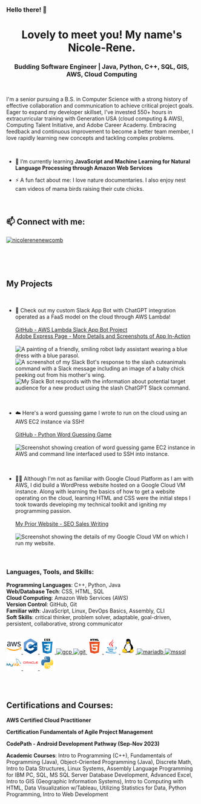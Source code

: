 ### Hello there! 👋

<!--
**NicoleReneNewcomb/NicoleReneNewcomb** is a ✨ _special_ ✨ repository because its `README.md` (this file) appears on your GitHub profile.

Here are some ideas to get you started:

- 🔭 I’m currently working on ...
- 🌱 I’m currently learning ...
- 👯 I’m looking to collaborate on ...
- 🤔 I’m looking for help with ...
- 💬 Ask me about ...
- 📫 How to reach me: ...
- 😄 Pronouns: ...
- ⚡ Fun fact: ...
-->


<h1 align="center">Lovely to meet you! My name's Nicole-Rene.</h1>

<h3 align="center">Budding Software Engineer | Java, Python, C++, SQL, GIS, AWS, Cloud Computing</h3><br>

<p>I'm a senior pursuing a B.S. in Computer Science with a strong history of effective collaboration and communication to achieve critical project goals. Eager to expand my developer skillset, I've invested 550+ hours in extracurricular training with Generation USA (cloud computing & AWS), Computing Talent Initiative, and Adobe Career Academy. Embracing feedback and continuous improvement to become a better team member, I love rapidly learning new concepts and tackling complex problems.</p><br>

- 🌱 I’m currently learning **JavaScript and Machine Learning for Natural Language Processing through Amazon Web Services**

- ⚡ A fun fact about me: I love nature documentaries. I also enjoy nest cam videos of mama birds raising their cute chicks.<br><br><br>


## 📫 Connect with me:
<p align="left">
  <a href="https://linkedin.com/in/nicolerenenewcomb" target="blank"><img align="center" src="https://raw.githubusercontent.com/rahuldkjain/github-profile-readme-generator/master/src/images/icons/Social/linked-in-alt.svg" alt="nicolerenenewcomb" height="30" width="40" />
  </a>
</p><br><br><br>


## My Projects
<br>
  
- 🤖 Check out my custom Slack App Bot with ChatGPT integration operated as a FaaS model on the cloud through AWS Lambda!<br><br><a href="https://github.com/NicoleReneNewcomb/Adobe_Career_Academy_Slack_App_Project/tree/main/Lambda_Deployment_Package">GitHub - AWS Lambda Slack App Bot Project</a><br><a href="https://new.express.adobe.com/webpage/NMa7ztqruDUYf">Adobe Express Page - More Details and Screenshots of App In-Action</a><br><br><img src="https://user-images.githubusercontent.com/112290345/265831988-031f8ac9-0f6c-4952-aaa1-bf3d23216783.png" alt="A painting of a friendly, smiling robot lady assistant wearing a blue dress with a blue parasol." height=200vh><img src ="https://github.com/NicoleReneNewcomb/Adobe_Career_Academy_Slack_App_Project/assets/112290345/18d37ac5-4bb9-4b12-8768-c4bc24343456" alt="A screenshot of my Slack Bot's response to the slash cuteanimals command with a Slack message including an image of a baby chick peeking out from his mother's wing." height=200vh><img src ="https://github.com/NicoleReneNewcomb/Adobe_Career_Academy_Slack_App_Project/assets/112290345/af92b1f8-3c30-46fd-bec2-1119cfeefa70" alt="My Slack Bot responds with the information about potential target audience for a new product using the slash ChatGPT Slack command." height=200vh><br><br><br>

- ☁️ Here's a word guessing game I wrote to run on the cloud using an AWS EC2 instance via SSH!<br><br>
[GitHub - Python Word Guessing Game](https://github.com/NicoleReneNewcomb/Word_Guessing_Game_Python_AWS)<br><br>
<img src="https://github.com/NicoleReneNewcomb/Word_Guessing_Game_Python_AWS/assets/112290345/9f97d3bf-81b6-4f4f-b89f-46b896f2668b" alt="Screenshot showing creation of word guessing game EC2 instance in AWS and command line interfaced used to SSH into instance."><br><br><br>

- 👨‍💻 Although I'm not as familiar with Google Cloud Platform as I am with AWS, I did build a WordPress website hosted on a Google Cloud VM instance. Along with learning the basics of how to get a website operating on the cloud, learning HTML and CSS were the initial steps I took towards developing my technical toolkit and igniting my programming passion.<br><br>
[My Prior Website - SEO Sales Writing](https://seosaleswriting.com)<br><br>
<img src="https://github.com/NicoleReneNewcomb/NicoleReneNewcomb/assets/112290345/8d390896-95e4-4971-aae2-11945d8f75e1" alt="Screenshot showing the details of my Google Cloud VM on which I run my website."><br><br><br>
  


### Languages, Tools, and Skills:
<b>Programming Languages</b>: C++, Python, Java<br>
<b>Web/Database Tech</b>: CSS, HTML, SQL<br>
<b>Cloud Computing</b>: Amazon Web Services (AWS)<br>
<b>Version Control</b>: GitHub, Git<br>
<b>Familiar with</b>: JavaScript, Linux, DevOps Basics, Assembly, CLI<br>
<b>Soft Skills</b>: critical thinker, problem solver, adaptable, goal-driven, persistent, collaborative, strong communicator<br><br>

<p align="left"> 
  <a href="https://aws.amazon.com" target="_blank" rel="noreferrer"> 
    <img src="https://raw.githubusercontent.com/devicons/devicon/master/icons/amazonwebservices/amazonwebservices-original-wordmark.svg" alt="aws" width="40" height="40"/> 
  </a> 
  <a href="https://www.w3schools.com/cpp/" target="_blank" rel="noreferrer"> 
    <img src="https://raw.githubusercontent.com/devicons/devicon/master/icons/cplusplus/cplusplus-original.svg" alt="cplusplus" width="40" height="40"/> 
  </a> 
  <a href="https://www.w3schools.com/css/" target="_blank" rel="noreferrer"> 
    <img src="https://raw.githubusercontent.com/devicons/devicon/master/icons/css3/css3-original-wordmark.svg" alt="css3" width="40" height="40"/> 
  </a> 
  <a href="https://cloud.google.com" target="_blank" rel="noreferrer"> 
    <img src="https://www.vectorlogo.zone/logos/google_cloud/google_cloud-icon.svg" alt="gcp" width="40" height="40"/> 
  </a> 
  <a href="https://git-scm.com/" target="_blank" rel="noreferrer"> 
    <img src="https://www.vectorlogo.zone/logos/git-scm/git-scm-icon.svg" alt="git" width="40" height="40"/> 
  </a> 
  <a href="https://www.w3.org/html/" target="_blank" rel="noreferrer"> 
    <img src="https://raw.githubusercontent.com/devicons/devicon/master/icons/html5/html5-original-wordmark.svg" alt="html5" width="40" height="40"/> 
  </a> 
  <a href="https://www.java.com" target="_blank" rel="noreferrer"> 
    <img src="https://raw.githubusercontent.com/devicons/devicon/master/icons/java/java-original.svg" alt="java" width="40" height="40"/> 
  </a> 
  <a href="https://www.linux.org/" target="_blank" rel="noreferrer"> 
    <img src="https://raw.githubusercontent.com/devicons/devicon/master/icons/linux/linux-original.svg" alt="linux" width="40" height="40"/> 
  </a> 
  <a href="https://mariadb.org/" target="_blank" rel="noreferrer"> 
    <img src="https://www.vectorlogo.zone/logos/mariadb/mariadb-icon.svg" alt="mariadb" width="40" height="40"/> 
  </a> 
  <a href="https://www.microsoft.com/en-us/sql-server" target="_blank" rel="noreferrer"> 
    <img src="https://www.svgrepo.com/show/303229/microsoft-sql-server-logo.svg" alt="mssql" width="40" height="40"/> 
  </a> 
  <a href="https://www.mysql.com/" target="_blank" rel="noreferrer"> 
    <img src="https://raw.githubusercontent.com/devicons/devicon/master/icons/mysql/mysql-original-wordmark.svg" alt="mysql" width="40" height="40"/> 
  </a> 
  <a href="https://www.oracle.com/" target="_blank" rel="noreferrer"> 
    <img src="https://raw.githubusercontent.com/devicons/devicon/master/icons/oracle/oracle-original.svg" alt="oracle" width="40" height="40"/> 
  </a> 
  <a href="https://www.python.org" target="_blank" rel="noreferrer"> 
    <img src="https://raw.githubusercontent.com/devicons/devicon/master/icons/python/python-original.svg" alt="python" width="40" height="40"/> 
  </a> 
</p><br><br>

## Certifications and Courses:

<b>AWS Certified Cloud Practitioner</b><br>

<b>Certification Fundamentals of Agile Project Management</b><br>

<b>CodePath - Android Development Pathway (Sep-Nov 2023)</b><br>

<b>Academic Courses</b>: Intro to Programming (C++), Fundamentals of Programming (Java), Object-Oriented Programming (Java), Discrete Math, Intro to Data Structures, Linux Systems, Assembly Language Programming for IBM PC, SQL, MS SQL Server Database Development, Advanced Excel, Intro to GIS (Geographic Information Systems), Intro to Computing with HTML, Data Visualization w/Tableau, Utilizing Statistics for Data, Python Programming, Intro to Web Development<br><br><br>
